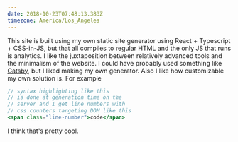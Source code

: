 ```yaml
---
date: 2018-10-23T07:48:13.383Z
timezone: America/Los_Angeles
---
```


This site is built using my own static site generator using React + Typescript +
CSS-in-JS, but that all compiles to regular HTML and the only JS that runs is
analytics. I like the juxtaposition between relatively advanced tools and the
minimalism of the website. I could have probably used something like
[Gatsby](https://www.gatsbyjs.org/), but I liked making my own generator. Also I
like how customizable my own solution is. For example

```jsx
// syntax highlighting like this
// is done at generation time on the
// server and I get line numbers with
// css counters targeting DOM like this
<span class="line-number">code</span>
```

I think that's pretty cool.
